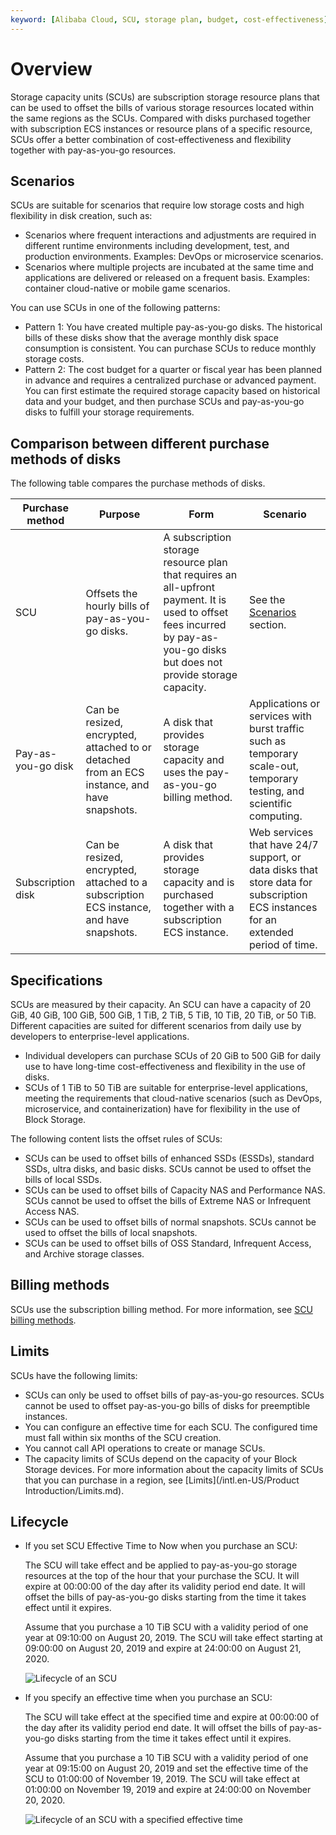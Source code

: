 ```yaml
---
keyword: [Alibaba Cloud, SCU, storage plan, budget, cost-effectiveness]
---
```


# Overview

Storage capacity units \(SCUs\) are subscription storage resource plans that can be used to offset the bills of various storage resources located within the same regions as the SCUs. Compared with disks purchased together with subscription ECS instances or resource plans of a specific resource, SCUs offer a better combination of cost-effectiveness and flexibility together with pay-as-you-go resources.

## Scenarios

SCUs are suitable for scenarios that require low storage costs and high flexibility in disk creation, such as:

-   Scenarios where frequent interactions and adjustments are required in different runtime environments including development, test, and production environments. Examples: DevOps or microservice scenarios.
-   Scenarios where multiple projects are incubated at the same time and applications are delivered or released on a frequent basis. Examples: container cloud-native or mobile game scenarios.

You can use SCUs in one of the following patterns:

-   Pattern 1: You have created multiple pay-as-you-go disks. The historical bills of these disks show that the average monthly disk space consumption is consistent. You can purchase SCUs to reduce monthly storage costs.
-   Pattern 2: The cost budget for a quarter or fiscal year has been planned in advance and requires a centralized purchase or advanced payment. You can first estimate the required storage capacity based on historical data and your budget, and then purchase SCUs and pay-as-you-go disks to fulfill your storage requirements.

## Comparison between different purchase methods of disks

The following table compares the purchase methods of disks.

|Purchase method|Purpose|Form|Scenario|
|---------------|-------|----|--------|
|SCU|Offsets the hourly bills of pay-as-you-go disks.|A subscription storage resource plan that requires an all-upfront payment. It is used to offset fees incurred by pay-as-you-go disks but does not provide storage capacity.|See the [Scenarios](#section_l5q_vv0_dan) section.|
|Pay-as-you-go disk|Can be resized, encrypted, attached to or detached from an ECS instance, and have snapshots.|A disk that provides storage capacity and uses the pay-as-you-go billing method.|Applications or services with burst traffic such as temporary scale-out, temporary testing, and scientific computing.|
|Subscription disk|Can be resized, encrypted, attached to a subscription ECS instance, and have snapshots.|A disk that provides storage capacity and is purchased together with a subscription ECS instance.|Web services that have 24/7 support, or data disks that store data for subscription ECS instances for an extended period of time.|

## Specifications

SCUs are measured by their capacity. An SCU can have a capacity of 20 GiB, 40 GiB, 100 GiB, 500 GiB, 1 TiB, 2 TiB, 5 TiB, 10 TiB, 20 TiB, or 50 TiB. Different capacities are suited for different scenarios from daily use by developers to enterprise-level applications.

-   Individual developers can purchase SCUs of 20 GiB to 500 GiB for daily use to have long-time cost-effectiveness and flexibility in the use of disks.
-   SCUs of 1 TiB to 50 TiB are suitable for enterprise-level applications, meeting the requirements that cloud-native scenarios \(such as DevOps, microservice, and containerization\) have for flexibility in the use of Block Storage.

The following content lists the offset rules of SCUs:

-   SCUs can be used to offset bills of enhanced SSDs \(ESSDs\), standard SSDs, ultra disks, and basic disks. SCUs cannot be used to offset the bills of local SSDs.
-   SCUs can be used to offset bills of Capacity NAS and Performance NAS. SCUs cannot be used to offset the bills of Extreme NAS or Infrequent Access NAS.
-   SCUs can be used to offset bills of normal snapshots. SCUs cannot be used to offset the bills of local snapshots.
-   SCUs can be used to offset bills of OSS Standard, Infrequent Access, and Archive storage classes.

## Billing methods

SCUs use the subscription billing method. For more information, see [SCU billing methods]().

## Limits

SCUs have the following limits:

-   SCUs can only be used to offset bills of pay-as-you-go resources. SCUs cannot be used to offset pay-as-you-go bills of disks for preemptible instances.
-   You can configure an effective time for each SCU. The configured time must fall within six months of the SCU creation.
-   You cannot call API operations to create or manage SCUs.
-   The capacity limits of SCUs depend on the capacity of your Block Storage devices. For more information about the capacity limits of SCUs that you can purchase in a region, see [Limits](/intl.en-US/Product Introduction/Limits.md).

## Lifecycle

-   If you set SCU Effective Time to Now when you purchase an SCU:

    The SCU will take effect and be applied to pay-as-you-go storage resources at the top of the hour that your purchase the SCU. It will expire at 00:00:00 of the day after its validity period end date. It will offset the bills of pay-as-you-go disks starting from the time it takes effect until it expires.

    Assume that you purchase a 10 TiB SCU with a validity period of one year at 09:10:00 on August 20, 2019. The SCU will take effect starting at 09:00:00 on August 20, 2019 and expire at 24:00:00 on August 21, 2020.

    ![Lifecycle of an SCU](https://static-aliyun-doc.oss-cn-hangzhou.aliyuncs.com/assets/img/en-US/7533594951/p60644.png)

-   If you specify an effective time when you purchase an SCU:

    The SCU will take effect at the specified time and expire at 00:00:00 of the day after its validity period end date. It will offset the bills of pay-as-you-go disks starting from the time it takes effect until it expires.

    Assume that you purchase a 10 TiB SCU with a validity period of one year at 09:15:00 on August 20, 2019 and set the effective time of the SCU to 01:00:00 of November 19, 2019. The SCU will take effect at 01:00:00 on November 19, 2019 and expire at 24:00:00 on November 20, 2020.

    ![Lifecycle of an SCU with a specified effective time](https://static-aliyun-doc.oss-cn-hangzhou.aliyuncs.com/assets/img/en-US/7533594951/p67971.png)


